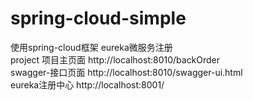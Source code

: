 # spring-cloud-simple
使用spring-cloud框架  eureka微服务注册  
project 项目主页面 http://localhost:8010/backOrder  
swagger-接口页面 http://localhost:8010/swagger-ui.html  
eureka注册中心 http://localhost:8001/  

